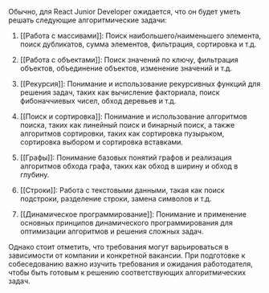 Обычно, для React Junior Developer ожидается, что он будет уметь решать следующие алгоритмические задачи:

1. [[Работа с массивами]]: Поиск наибольшего/наименьшего элемента, поиск дубликатов, сумма элементов, фильтрация, сортировка и т.д.

2. [[Работа с объектами]]: Поиск значений по ключу, фильтрация объектов, объединение объектов, изменение значений и т.д.

3. [[Рекурсия]]: Понимание и использование рекурсивных функций для решения задач, таких как вычисление факториала, поиск фибоначчиевых чисел, обход деревьев и т.д.

4. [[Поиск и сортировка]]: Понимание и использование алгоритмов поиска, таких как линейный поиск и бинарный поиск, а также алгоритмов сортировки, таких как сортировка пузырьком, сортировка выбором и сортировка вставками.

5. [[Графы]]: Понимание базовых понятий графов и реализация алгоритмов обхода графа, таких как обход в ширину и обход в глубину.

6. [[Строки]]: Работа с текстовыми данными, такая как поиск подстроки, разделение строки, замена символов и т.д.

7. [[Динамическое программирование]]: Понимание и применение основных принципов динамического программирования для оптимизации алгоритмов и решения сложных задач.

Однако стоит отметить, что требования могут варьироваться в зависимости от компании и конкретной вакансии. При подготовке к собеседованию важно изучить требования и ожидания работодателя, чтобы быть готовым к решению соответствующих алгоритмических задач.